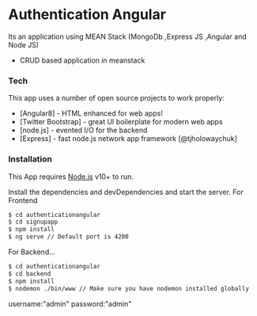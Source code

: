 # Authentication Angular



Its an application using MEAN Stack (MongoDb ,Express JS ,Angular and Node JS)

  - CRUD based application in meanstack
  
 





### Tech

This app uses a number of open source projects to work properly:

* [Angular8] - HTML enhanced for web apps!
* [Twitter Bootstrap] - great UI boilerplate for modern web apps
* [node.js] - evented I/O for the backend
* [Express] - fast node.js network app framework [@tjholowaychuk]


### Installation

This App requires [Node.js](https://nodejs.org/) v10+ to run.

Install the dependencies and devDependencies and start the server.
For Frontend 
```sh
$ cd authenticationangular
$ cd signupapp
$ npm install 
$ ng serve // Default port is 4200
```

For Backend...

```sh
$ cd authenticationangular
$ cd backend
$ npm install 
$ nodemon ./bin/www // Make sure you have nodemon installed globally
```

username:"admin"
password:"admin"






